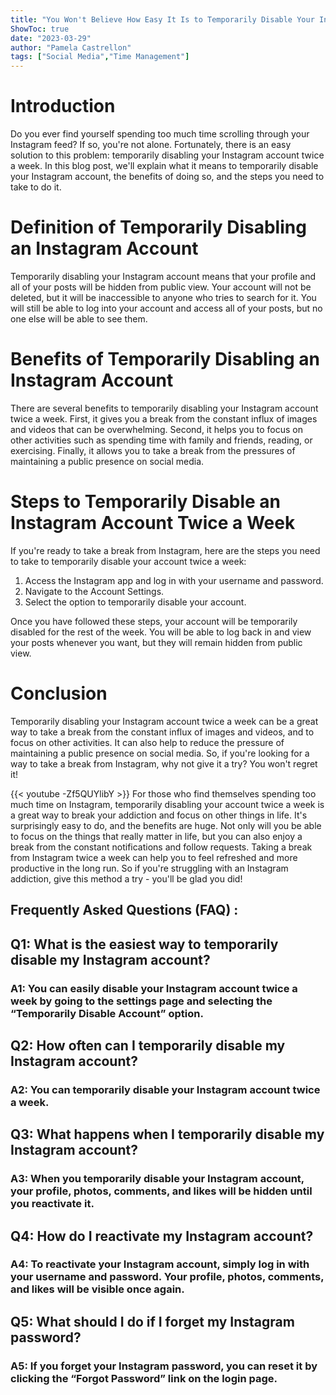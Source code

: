 ```yaml
---
title: "You Won't Believe How Easy It Is to Temporarily Disable Your Instagram Account Twice a Week!"
ShowToc: true 
date: "2023-03-29"
author: "Pamela Castrellon" 
tags: ["Social Media","Time Management"]
---
```

# Introduction 
Do you ever find yourself spending too much time scrolling through your Instagram feed? If so, you're not alone. Fortunately, there is an easy solution to this problem: temporarily disabling your Instagram account twice a week. In this blog post, we'll explain what it means to temporarily disable your Instagram account, the benefits of doing so, and the steps you need to take to do it. 

# Definition of Temporarily Disabling an Instagram Account 
Temporarily disabling your Instagram account means that your profile and all of your posts will be hidden from public view. Your account will not be deleted, but it will be inaccessible to anyone who tries to search for it. You will still be able to log into your account and access all of your posts, but no one else will be able to see them. 

# Benefits of Temporarily Disabling an Instagram Account
There are several benefits to temporarily disabling your Instagram account twice a week. First, it gives you a break from the constant influx of images and videos that can be overwhelming. Second, it helps you to focus on other activities such as spending time with family and friends, reading, or exercising. Finally, it allows you to take a break from the pressures of maintaining a public presence on social media. 

# Steps to Temporarily Disable an Instagram Account Twice a Week
If you're ready to take a break from Instagram, here are the steps you need to take to temporarily disable your account twice a week: 

1. Access the Instagram app and log in with your username and password. 
2. Navigate to the Account Settings. 
3. Select the option to temporarily disable your account. 

Once you have followed these steps, your account will be temporarily disabled for the rest of the week. You will be able to log back in and view your posts whenever you want, but they will remain hidden from public view. 

# Conclusion 
Temporarily disabling your Instagram account twice a week can be a great way to take a break from the constant influx of images and videos, and to focus on other activities. It can also help to reduce the pressure of maintaining a public presence on social media. So, if you're looking for a way to take a break from Instagram, why not give it a try? You won't regret it!

{{< youtube -Zf5QUYlibY >}} 
For those who find themselves spending too much time on Instagram, temporarily disabling your account twice a week is a great way to break your addiction and focus on other things in life. It's surprisingly easy to do, and the benefits are huge. Not only will you be able to focus on the things that really matter in life, but you can also enjoy a break from the constant notifications and follow requests. Taking a break from Instagram twice a week can help you to feel refreshed and more productive in the long run. So if you're struggling with an Instagram addiction, give this method a try - you'll be glad you did!

## Frequently Asked Questions (FAQ) :
<h2>Q1: What is the easiest way to temporarily disable my Instagram account?</h2>

<h3>A1: You can easily disable your Instagram account twice a week by going to the settings page and selecting the “Temporarily Disable Account” option.</h3>

<h2>Q2: How often can I temporarily disable my Instagram account?</h2>

<h3>A2: You can temporarily disable your Instagram account twice a week.</h3>

<h2>Q3: What happens when I temporarily disable my Instagram account?</h2>

<h3>A3: When you temporarily disable your Instagram account, your profile, photos, comments, and likes will be hidden until you reactivate it.</h3>

<h2>Q4: How do I reactivate my Instagram account?</h2>

<h3>A4: To reactivate your Instagram account, simply log in with your username and password. Your profile, photos, comments, and likes will be visible once again.</h3>

<h2>Q5: What should I do if I forget my Instagram password?</h2>

<h3>A5: If you forget your Instagram password, you can reset it by clicking the “Forgot Password” link on the login page.</h3>




